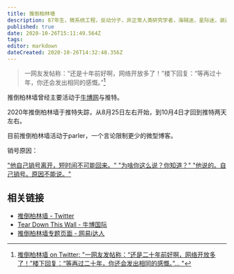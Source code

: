 ```yaml
---
title: 推倒柏林墙 
description: 87年生，微系统工程，反动分子，非正常人类研究学者，海贼迷，星际迷，装逼犯，纯洁帝。最大的优点：谦虚。
published: true
date: 2020-10-26T15:11:49.564Z
tags: 
editor: markdown
dateCreated: 2020-10-26T14:32:48.356Z
---
```


> 一网友发帖称：“还是十年前好啊，网络开放多了！”楼下回复：“等再过十年，你还会发出相同的感慨。”[^1237769152393289730]

[^1237769152393289730]: [推倒柏林墙 on Twitter: "一网友发帖称：“还是二十年前好啊，网络开放多了！”楼下回复：“等再过二十年，你还会发出相同的感慨。”… "](https://web.archive.org/web/20200312145053if_/https://twitter.com/tdtw/status/1237769152393289730)

推倒柏林墙曾经主要活动于[牛博网](/website/牛博网)与推特。

2020年推倒柏林墙于推特失踪，从8月25日左右开始，到10月4日才回到推特两天左右。

目前推倒柏林墙活动于parler，一个言论限制更少的微型博客。

销号原因：

["他自己销号离开，短时间不可能回来。" "为啥你这么说？你知道？" "他说的。自己销号。原因不能说。"](https://archive.is/AtZSc "https://twitter.com/noname_plusplus/status/1300809684954169344")

相关链接
--------

+ [推倒柏林墙 - Twitter](https://web.archive.org/web/20111220121309/http://twitter.com/tdtw)
+ [Tear Down This Wall - 牛博国际](https://web.archive.org/web/20100111044505/http://www.bullogger.com/blogs/tdtw/)
+ [推倒柏林墙专题页面 - 网易i达人](https://web.archive.org/web/20200718144856/https://news.163.com/special/tdblq/)
